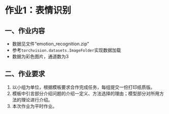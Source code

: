 # 作业1：表情识别

## 一、作业内容

- 数据见文件“emotion_recognition.zip”
- 参考`torchvision.datasets.ImageFolder`实现数据加载
- 数据为彩色图片，通道数为3

## 二、作业要求

1. 以小组为单位，根据模板要求合作完成任务，每组提交一份打印纸质版。
2. 模板中引言部分介绍问题的介绍一定义、方法选择的理由；模型部分对所用方法的理论进行介绍。
3. 本次作业为平时作业。


